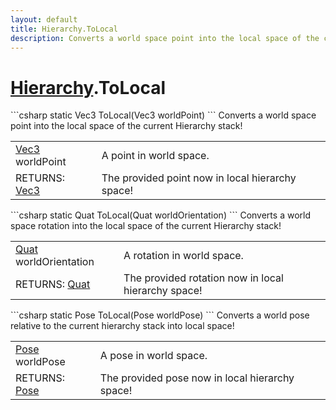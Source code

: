 ```yaml
---
layout: default
title: Hierarchy.ToLocal
description: Converts a world space point into the local space of the current Hierarchy stack!
---
```

# [Hierarchy]({{site.url}}/Pages/StereoKit/Hierarchy.html).ToLocal

<div class='signature' markdown='1'>
```csharp
static Vec3 ToLocal(Vec3 worldPoint)
```
Converts a world space point into the local space of the
current Hierarchy stack!
</div>

|  |  |
|--|--|
|[Vec3]({{site.url}}/Pages/StereoKit/Vec3.html) worldPoint|A point in world space.|
|RETURNS: [Vec3]({{site.url}}/Pages/StereoKit/Vec3.html)|The provided point now in local hierarchy space!|

<div class='signature' markdown='1'>
```csharp
static Quat ToLocal(Quat worldOrientation)
```
Converts a world space rotation into the local space of
the current Hierarchy stack!
</div>

|  |  |
|--|--|
|[Quat]({{site.url}}/Pages/StereoKit/Quat.html) worldOrientation|A rotation in world space.|
|RETURNS: [Quat]({{site.url}}/Pages/StereoKit/Quat.html)|The provided rotation now in local hierarchy space!|

<div class='signature' markdown='1'>
```csharp
static Pose ToLocal(Pose worldPose)
```
Converts a world pose relative to the current
hierarchy stack into local space!
</div>

|  |  |
|--|--|
|[Pose]({{site.url}}/Pages/StereoKit/Pose.html) worldPose|A pose in world space.|
|RETURNS: [Pose]({{site.url}}/Pages/StereoKit/Pose.html)|The provided pose now in local hierarchy space!|




